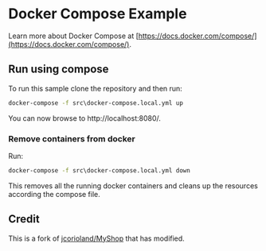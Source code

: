# Docker Compose Example
Learn more about Docker Compose at [https://docs.docker.com/compose/](https://docs.docker.com/compose/).

## Run using compose
To run this sample clone the repository and then run:

```cmd
docker-compose -f src\docker-compose.local.yml up
```

You can now browse to http://localhost:8080/.

### Remove containers from docker
Run:

```cmd
docker-compose -f src\docker-compose.local.yml down
```

This removes all the running docker containers and cleans up the resources according the compose file.

## Credit
This is a fork of [jcorioland/MyShop](https://github.com/jcorioland/MyShop) that has modified.